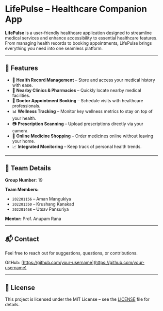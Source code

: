 # LifePulse – Healthcare Companion App

**LifePulse** is a user-friendly healthcare application designed to streamline medical services and enhance accessibility to essential healthcare features.  
From managing health records to booking appointments, LifePulse brings everything you need into one seamless platform.

---

## 🚀 Features

- 📁 **Health Record Management** – Store and access your medical history with ease.
- 🏥 **Nearby Clinics & Pharmacies** – Quickly locate nearby medical facilities.
- 📅 **Doctor Appointment Booking** – Schedule visits with healthcare professionals.
- 📊 **Wellness Tracking** – Monitor key wellness metrics to stay on top of your health.
- 📷 **Prescription Scanning** – Upload prescriptions directly via your camera.
- 💊 **Online Medicine Shopping** – Order medicines online without leaving your home.
- 📈 **Integrated Monitoring** – Keep track of personal health trends.

---

## 👥 Team Details

**Group Number:** 19

**Team Members:**
- `202201156` – Aman Mangukiya
- `202201350` – Krushang Kanakad
- `202201468` – Utsav Pansuriya

**Mentor:** Prof. Anupam Rana

---

## 📬 Contact

Feel free to reach out for suggestions, questions, or contributions.

GitHub: [https://github.com/your-username](https://github.com/your-username)

---

## 📃 License

This project is licensed under the MIT License – see the [LICENSE](LICENSE) file for details.
